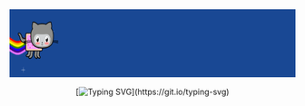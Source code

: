 <div align="center">
    <img src="https://raw.githubusercontent.com/Niefee/niefee/master/assets/fly.webp" height="120px" />
    
[![Typing SVG](https://readme-typing-svg.herokuapp.com?font=Architects+Daughter&color=FF1493&size=30&lines=Hey!+I'm+Mica;)](https://git.io/typing-svg)
</div>



<!--
**MicaReartes/MicaReartes** is a ✨ _special_ ✨ repository because its `README.md` (this file) appears on your GitHub profile.

Here are some ideas to get you started:

- 🔭 I’m currently working on ...
- 🌱 I’m currently learning ...
- 👯 I’m looking to collaborate on ...
- 🤔 I’m looking for help with ...
- 💬 Ask me about ...
- 📫 How to reach me: ...
- 😄 Pronouns: ...
- ⚡ Fun fact: ...
-->
